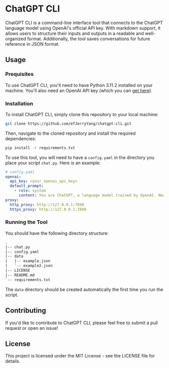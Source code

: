 # ChatGPT CLI

ChatGPT CLI is a command-line interface tool that connects to the ChatGPT language model using OpenAI's official API key. With markdown support, it allows users to structure their inputs and outputs in a readable and well-organized format. Additionally, the tool saves conversations for future reference in JSON format.

## Usage

### Prequisites

To use ChatGPT CLI, you'll need to have Python 3.11.2 installed on your machine. You'll also need an OpenAI API key (which you can [get here](https://platform.openai.com/account/api-keys)).

### Installation

To install ChatGPT CLI, simply clone this repository to your local machine:

```bash
git clone https://github.com/efJerryYang/chatgpt-cli.git
```

Then, navigate to the cloned repository and install the required dependencies:

```bash
pip install -r requirements.txt
```

To use this tool, you will need to have a `config.yaml` in the directory you place your script `chat.py`. Here is an example:

```yaml
# config.yaml
openai:
  api_key: <your_openai_api_key>
  default_prompt:
    - role: system
      content: You are ChatGPT, a language model trained by OpenAI. Now you are responsible for answering any questions the user asks.
proxy:
  http_proxy: http://127.0.0.1:7890
  https_proxy: http://127.0.0.1:7890
```

### Running the Tool

You should have the following directory structure:

```txt
.
|-- chat.py
|-- config.yaml
|-- data
|   |-- example.json
|   `-- example2.json
|-- LICENSE
|-- README.md
`-- requirements.txt
```

The `data` directory should be created automatically the first time you run the script.

## Contributing

If you'd like to contribute to ChatGPT CLI, please feel free to submit a pull request or open an issue!

## License

This project is licensed under the MIT License - see the LICENSE file for details.
